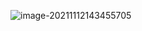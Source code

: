 ![image-20211112143455705](C:\Users\dearm\AppData\Roaming\Typora\typora-user-images\image-20211112143455705.png)